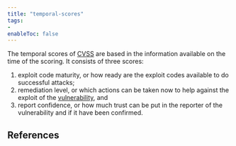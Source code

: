 ```yaml
---
title: "temporal-scores"
tags:
- 
enableToc: false
---
```


The temporal scores of [CVSS](notes/cvss.md) are based in the information available on the time of the scoring. It consists of three scores:
1. exploit code maturity, or how ready are the exploit codes available to do successful attacks;
1. remediation level, or which actions can be taken now to help against the exploit of the [vulnerability](notes/vulnerability.md), and
1. report confidence, or how much trust can be put in the reporter of the vulnerability and if it have been confirmed.

## References
